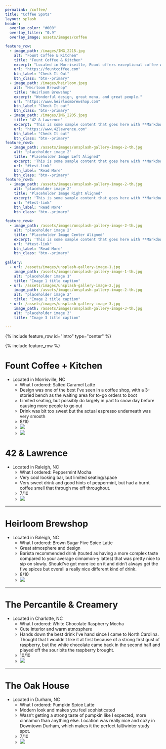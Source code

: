 ```yaml
---
permalink: /coffee/
title: "Coffee Spots"
layout: splash
header:
  overlay_color: "#000"
  overlay_filter: "0.9"
  overlay_image: assets/images/coffee

feature_row:
  - image_path: /images/IMG_2215.jpg
    alt: "Fount Coffee & Kitchen"
    title: "Fount Coffee & Kitchen"
    excerpt: "Located in Morrisville, Fount offers exceptional coffee with an a modern, cozy design"
    url: "https://fountcoffee.com"
    btn_label: "Check It Out"
    btn_class: "btn--primary"
  - image_path: /images/heirloom.jpeg
    alt: "Heirloom Brewshop"
    title: "Heirloom Brewshop"
    excerpt: "Wonderful design, great menu, and great people."
    url: "https://www.heirloombrewshop.com"
    btn_label: "Check It out"
    btn_class: "btn--primary"
  - image_path: /images/IMG_2205.jpeg
    title: "42 & Lawrence"
    excerpt: "This is some sample content that goes here with **Markdown** formatting."
    url: "https://www.42lawrence.com"
    btn_label: "Check It out"
    btn_class: "btn--primary"
feature_row2:
  - image_path: /assets/images/unsplash-gallery-image-2-th.jpg
    alt: "placeholder image 2"
    title: "Placeholder Image Left Aligned"
    excerpt: 'This is some sample content that goes here with **Markdown** formatting. Left aligned with `type="left"`'
    url: "#test-link"
    btn_label: "Read More"
    btn_class: "btn--primary"
feature_row3:
  - image_path: /assets/images/unsplash-gallery-image-2-th.jpg
    alt: "placeholder image 2"
    title: "Placeholder Image Right Aligned"
    excerpt: 'This is some sample content that goes here with **Markdown** formatting. Right aligned with `type="right"`'
    url: "#test-link"
    btn_label: "Read More"
    btn_class: "btn--primary"
    
feature_row4:
  - image_path: /assets/images/unsplash-gallery-image-2-th.jpg
    alt: "placeholder image 2"
    title: "Placeholder Image Center Aligned"
    excerpt: 'This is some sample content that goes here with **Markdown** formatting. Centered with `type="center"`'
    url: "#test-link"
    btn_label: "Read More"
    btn_class: "btn--primary"
    
gallery:
  - url: /assets/images/unsplash-gallery-image-1.jpg
    image_path: /assets/images/unsplash-gallery-image-1-th.jpg
    alt: "placeholder image 1"
    title: "Image 1 title caption"
  - url: /assets/images/unsplash-gallery-image-2.jpg
    image_path: /assets/images/unsplash-gallery-image-2-th.jpg
    alt: "placeholder image 2"
    title: "Image 2 title caption"
  - url: /assets/images/unsplash-gallery-image-3.jpg
    image_path: /assets/images/unsplash-gallery-image-3-th.jpg
    alt: "placeholder image 3"
    title: "Image 3 title caption"
    
---
```


{% include feature_row id="intro" type="center" %}


{% include feature_row %}

Fount Coffee + Kitchen
=====
* Located in Morrisville, NC
  * What I ordered: Salted Caramel Latte
  * Design was one of the best I've seen in a coffee shop, with a 3-storied bench as the waiting area for to-go orders to boot
  * Limited seating, but possibly do largely in part to snow day before causing more people to go out
  * Drink was bit too sweet but the actual espresso underneath was very smooth 
  * 8/10
  * ![](/images/IMG_2217.jpg)
  * ![](/images/IMG_2215.jpg)



42 & Lawrence 
======
* Located in Raleigh, NC
  * What I ordered: Peppermint Mocha
  * Very cool looking bar, but limited seating/space
  * Very sweet drink and good hints of peppermint, but had a burnt coffee smell that through me off throughout. 
  * 7/10
  * ![](/images/IMG_2205.jpeg)

---

Heirloom Brewshop
======
* Located in Raleigh, NC
  * What I ordered: Brown Sugar Five Spice Latte
  * Great atmosphere and design
  * Barista recommended drink (touted as having a more complex taste compared to your average cinnamon-y lattes)  that was pretty nice to sip on slowly. Should’ve     got more ice on it and didn’t always get the five spices but overall a really nice different kind of drink. 
  * 8/10 
  * ![](/images/heirloom.jpeg)


---


The Percantile & Creamery
======
* Located in Charlotte, NC
  * What I ordered: White Chocolate Raspberry Mocha
  * Cute interior and warm atmosphere
  * Hands down the best drink I’ve hand since I came to North Carolina. Thought that I wouldn’t like it at first because of a strong first gust of raspberry, but the white chocolate came back in the second half and played off the sour bits the raspberry brought. 
  *  10/10
  *  ![](/images/perc.jpg)

---


The Oak House
======
* Located in Durham, NC
  * What I ordered: Pumpkin Spice Latte
  * Modern look and makes you feel sophisticated
  * Wasn’t getting a strong taste of pumpkin like I expected, more cinnamon than anything else. Location was really nice and cozy in Downtown Durham, which makes it the perfect fall/winter study spot. 
  * 7/10
  * ![](/images/oak.jpg)


